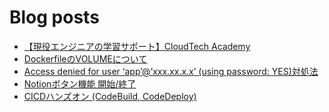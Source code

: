 # Blog posts
<!-- BLOG-POST-LIST:START -->
- [【現役エンジニアの学習サポート】CloudTech Academy](https://kyrieee.com/cloudtech-academy/2662/)
- [DockerfileのVOLUMEについて](https://kyrieee.com/dockerfile-volume/2644/)
- [Access denied for user ‘app’@’xxx.xx.x.x’ &lpar;using password: YES&rpar;対処法](https://kyrieee.com/access-denied/2613/)
- [Notionボタン機能 開始/終了](https://kyrieee.com/notion-button/2576/)
- [CICDハンズオン &lpar;CodeBuild, CodeDeploy&rpar;](https://kyrieee.com/codebuild-codedeploy/2531/)
<!-- BLOG-POST-LIST:END -->